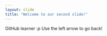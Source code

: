 ```yaml
---
layout: slide
title: "Welcome to our second slide!"
---
```

GitHub learner :p
Use the left arrow to go back!
